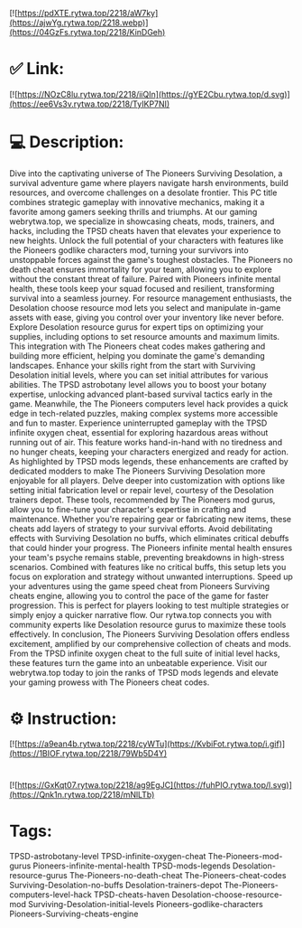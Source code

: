 [![https://pdXTE.rytwa.top/2218/aW7ky](https://ajwYg.rytwa.top/2218.webp)](https://04GzFs.rytwa.top/2218/KinDGeh)
# ✅ Link:
[![https://NOzC8lu.rytwa.top/2218/iiQIn](https://gYE2Cbu.rytwa.top/d.svg)](https://ee6Vs3v.rytwa.top/2218/TyIKP7NI)
# 💻 Description:
Dive into the captivating universe of The Pioneers Surviving Desolation, a survival adventure game where players navigate harsh environments, build resources, and overcome challenges on a desolate frontier. This PC title combines strategic gameplay with innovative mechanics, making it a favorite among gamers seeking thrills and triumphs. At our gaming webrytwa.top, we specialize in showcasing cheats, mods, trainers, and hacks, including the TPSD cheats haven that elevates your experience to new heights.
Unlock the full potential of your characters with features like the Pioneers godlike characters mod, turning your survivors into unstoppable forces against the game's toughest obstacles. The Pioneers no death cheat ensures immortality for your team, allowing you to explore without the constant threat of failure. Paired with Pioneers infinite mental health, these tools keep your squad focused and resilient, transforming survival into a seamless journey.
For resource management enthusiasts, the Desolation choose resource mod lets you select and manipulate in-game assets with ease, giving you control over your inventory like never before. Explore Desolation resource gurus for expert tips on optimizing your supplies, including options to set resource amounts and maximum limits. This integration with The Pioneers cheat codes makes gathering and building more efficient, helping you dominate the game's demanding landscapes.
Enhance your skills right from the start with Surviving Desolation initial levels, where you can set initial attributes for various abilities. The TPSD astrobotany level allows you to boost your botany expertise, unlocking advanced plant-based survival tactics early in the game. Meanwhile, the The Pioneers computers level hack provides a quick edge in tech-related puzzles, making complex systems more accessible and fun to master.
Experience uninterrupted gameplay with the TPSD infinite oxygen cheat, essential for exploring hazardous areas without running out of air. This feature works hand-in-hand with no tiredness and no hunger cheats, keeping your characters energized and ready for action. As highlighted by TPSD mods legends, these enhancements are crafted by dedicated modders to make The Pioneers Surviving Desolation more enjoyable for all players.
Delve deeper into customization with options like setting initial fabrication level or repair level, courtesy of the Desolation trainers depot. These tools, recommended by The Pioneers mod gurus, allow you to fine-tune your character's expertise in crafting and maintenance. Whether you're repairing gear or fabricating new items, these cheats add layers of strategy to your survival efforts.
Avoid debilitating effects with Surviving Desolation no buffs, which eliminates critical debuffs that could hinder your progress. The Pioneers infinite mental health ensures your team's psyche remains stable, preventing breakdowns in high-stress scenarios. Combined with features like no critical buffs, this setup lets you focus on exploration and strategy without unwanted interruptions.
Speed up your adventures using the game speed cheat from Pioneers Surviving cheats engine, allowing you to control the pace of the game for faster progression. This is perfect for players looking to test multiple strategies or simply enjoy a quicker narrative flow. Our rytwa.top connects you with community experts like Desolation resource gurus to maximize these tools effectively.
In conclusion, The Pioneers Surviving Desolation offers endless excitement, amplified by our comprehensive collection of cheats and mods. From the TPSD infinite oxygen cheat to the full suite of initial level hacks, these features turn the game into an unbeatable experience. Visit our webrytwa.top today to join the ranks of TPSD mods legends and elevate your gaming prowess with The Pioneers cheat codes.

# ⚙️ Instruction:
[![https://a9ean4b.rytwa.top/2218/cyWTu](https://KvbiFot.rytwa.top/i.gif)](https://1BIOF.rytwa.top/2218/79Wb5D4Y)
#
[![https://GxKqt07.rytwa.top/2218/ag9EgJC](https://fuhPIO.rytwa.top/l.svg)](https://Qnk1n.rytwa.top/2218/mNlLTb)
# Tags:
TPSD-astrobotany-level TPSD-infinite-oxygen-cheat The-Pioneers-mod-gurus Pioneers-infinite-mental-health TPSD-mods-legends Desolation-resource-gurus The-Pioneers-no-death-cheat The-Pioneers-cheat-codes Surviving-Desolation-no-buffs Desolation-trainers-depot The-Pioneers-computers-level-hack TPSD-cheats-haven Desolation-choose-resource-mod Surviving-Desolation-initial-levels Pioneers-godlike-characters Pioneers-Surviving-cheats-engine






